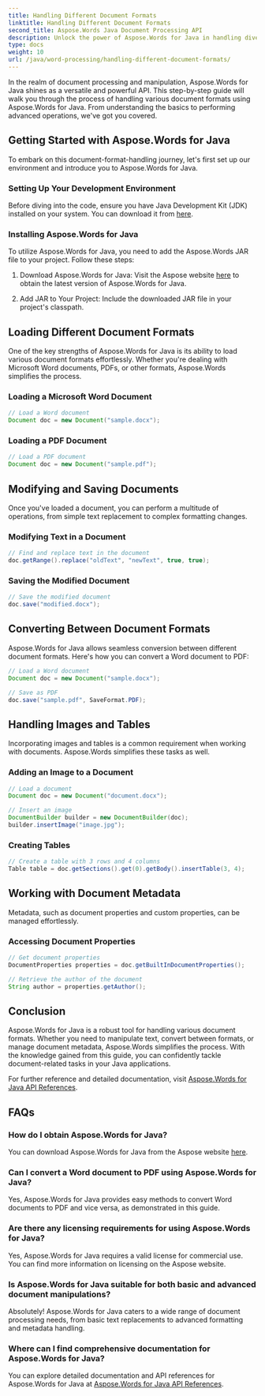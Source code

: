 ```yaml
---
title: Handling Different Document Formats
linktitle: Handling Different Document Formats
second_title: Aspose.Words Java Document Processing API
description: Unlock the power of Aspose.Words for Java in handling diverse document formats. Learn text editing, conversions, and more with practical examples.
type: docs
weight: 10
url: /java/word-processing/handling-different-document-formats/
---
```


In the realm of document processing and manipulation, Aspose.Words for Java shines as a versatile and powerful API. This step-by-step guide will walk you through the process of handling various document formats using Aspose.Words for Java. From understanding the basics to performing advanced operations, we've got you covered.

## Getting Started with Aspose.Words for Java

To embark on this document-format-handling journey, let's first set up our environment and introduce you to Aspose.Words for Java.

### Setting Up Your Development Environment

Before diving into the code, ensure you have Java Development Kit (JDK) installed on your system. You can download it from [here](https://www.oracle.com/java/technologies/javase-downloads.html).

### Installing Aspose.Words for Java

To utilize Aspose.Words for Java, you need to add the Aspose.Words JAR file to your project. Follow these steps:

1. Download Aspose.Words for Java: Visit the Aspose website [here](https://releases.aspose.com/words/java/) to obtain the latest version of Aspose.Words for Java.

2. Add JAR to Your Project: Include the downloaded JAR file in your project's classpath.

## Loading Different Document Formats

One of the key strengths of Aspose.Words for Java is its ability to load various document formats effortlessly. Whether you're dealing with Microsoft Word documents, PDFs, or other formats, Aspose.Words simplifies the process.

### Loading a Microsoft Word Document

```java
// Load a Word document
Document doc = new Document("sample.docx");
```

### Loading a PDF Document

```java
// Load a PDF document
Document doc = new Document("sample.pdf");
```

## Modifying and Saving Documents

Once you've loaded a document, you can perform a multitude of operations, from simple text replacement to complex formatting changes.

### Modifying Text in a Document

```java
// Find and replace text in the document
doc.getRange().replace("oldText", "newText", true, true);
```

### Saving the Modified Document

```java
// Save the modified document
doc.save("modified.docx");
```

## Converting Between Document Formats

Aspose.Words for Java allows seamless conversion between different document formats. Here's how you can convert a Word document to PDF:

```java
// Load a Word document
Document doc = new Document("sample.docx");

// Save as PDF
doc.save("sample.pdf", SaveFormat.PDF);
```

## Handling Images and Tables

Incorporating images and tables is a common requirement when working with documents. Aspose.Words simplifies these tasks as well.

### Adding an Image to a Document

```java
// Load a document
Document doc = new Document("document.docx");

// Insert an image
DocumentBuilder builder = new DocumentBuilder(doc);
builder.insertImage("image.jpg");
```

### Creating Tables

```java
// Create a table with 3 rows and 4 columns
Table table = doc.getSections().get(0).getBody().insertTable(3, 4);
```

## Working with Document Metadata

Metadata, such as document properties and custom properties, can be managed effortlessly.

### Accessing Document Properties

```java
// Get document properties
DocumentProperties properties = doc.getBuiltInDocumentProperties();

// Retrieve the author of the document
String author = properties.getAuthor();
```

## Conclusion

Aspose.Words for Java is a robust tool for handling various document formats. Whether you need to manipulate text, convert between formats, or manage document metadata, Aspose.Words simplifies the process. With the knowledge gained from this guide, you can confidently tackle document-related tasks in your Java applications.

For further reference and detailed documentation, visit [Aspose.Words for Java API References](https://reference.aspose.com/words/java/).

## FAQs

### How do I obtain Aspose.Words for Java?

You can download Aspose.Words for Java from the Aspose website [here](https://releases.aspose.com/words/java/).

### Can I convert a Word document to PDF using Aspose.Words for Java?

Yes, Aspose.Words for Java provides easy methods to convert Word documents to PDF and vice versa, as demonstrated in this guide.

### Are there any licensing requirements for using Aspose.Words for Java?

Yes, Aspose.Words for Java requires a valid license for commercial use. You can find more information on licensing on the Aspose website.

### Is Aspose.Words for Java suitable for both basic and advanced document manipulations?

Absolutely! Aspose.Words for Java caters to a wide range of document processing needs, from basic text replacements to advanced formatting and metadata handling.

### Where can I find comprehensive documentation for Aspose.Words for Java?

You can explore detailed documentation and API references for Aspose.Words for Java at [Aspose.Words for Java API References](https://reference.aspose.com/words/java/).
